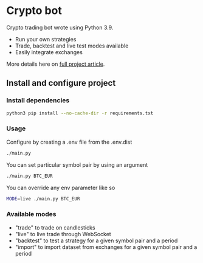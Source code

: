 # Crypto bot

Crypto trading bot wrote using Python 3.9. 

- Run your own strategies
- Trade, backtest and live test modes available
- Easily integrate exchanges

More details here on [full project article](https://dev.to/nicolasbonnici/how-to-build-a-crypto-bot-with-python-3-and-the-binance-api-part-1-1864).

## Install and configure project

### Install dependencies

```bash
python3 pip install --no-cache-dir -r requirements.txt
```

### Usage

Configure by creating a .env file from the .env.dist 

```bash
./main.py
```

You can set particular symbol pair by using an argument
```bash
./main.py BTC_EUR
```

You can override any env parameter like so
```bash
MODE=live ./main.py BTC_EUR
```

### Available modes

- "trade" to trade on candlesticks
- "live" to live trade through WebSocket
- "backtest" to test a strategy for a given symbol pair and a period
- "import" to import dataset from exchanges for a given symbol pair and a period